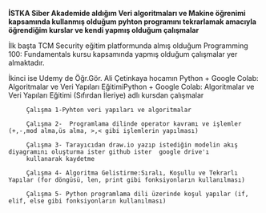 **İSTKA Siber Akademide aldığım Veri algoritmaları ve Makine öğrenimi kapsamında kullanmış olduğum pyhton programını tekrarlamak amacıyla öğrendiğim 
kurslar ve kendi yapmış olduğum çalışmalar**

İlk başta TCM Security eğitim platformunda almış olduğum Programming 100: Fundamentals kursu kapsamında yapmış olduğum çalışmalar yer almaktadır.

İkinci ise Udemy de Öğr.Gör. Ali Çetinkaya hocamın Python + Google Colab: Algoritmalar ve Veri Yapıları EğitimiPython + Google Colab: Algoritmalar ve Veri Yapıları Eğitimi (Sıfırdan İleriye) adlı kursdan çalışmalar

         Çalışma 1-Pyhton veri yapıları ve algoritmalar

         Çalışma 2-  Programlama dilinde operator kavramı ve işlemler (+,-,mod alma,üs alma, >,< gibi işlemlerin yapılması)

         Çalışma 3- Tarayıcıdan draw.io yazıp istediğin modelin akış diyagramını oluşturma ister github ister  google drive'ı 
         kullanarak kaydetme

         Çalışma 4- Algoritma Gelistirme:Sıralı, Koşullu ve Tekrarlı Yapılar (for döngüsü, len, print gibi fonksiyonların kullanılması)

         Çalışma 5- Python programlama dili üzerinde koşul yapılar (if, elif, else gibi fonksiyonların kullanılması)
         
 
         

